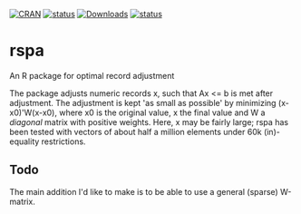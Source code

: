 [![CRAN](http://www.r-pkg.org/badges/version/rspa)](http://cran.r-project.org/web/packages/rspa/NEWS)
[![status](https://tinyverse.netlify.com/badge/rspa)](https://CRAN.R-project.org/package=rspa)
[![Downloads](http://cranlogs.r-pkg.org/badges/rspa)](http://cran.r-project.org/package=rspa/) 
[![status](https://tinyverse.netlify.app/badge/rspa)](https://CRAN.R-project.org/package=rspa)


rspa
====

An R package for optimal record adjustment

The package adjusts numeric records x, such that Ax <= b is met after adjustment. The
adjustment is kept 'as small as possible' by minimizing (x-x0)'W(x-x0), where x0 is the original value,
x the final value and W a _diagonal_ matrix with positive weights. Here, x may be fairly large; rspa has
been tested with vectors of about half a million elements under 60k (in)-equality restrictions.

Todo
----------

The main addition I'd like to make is to be able to use a general (sparse) W-matrix.

